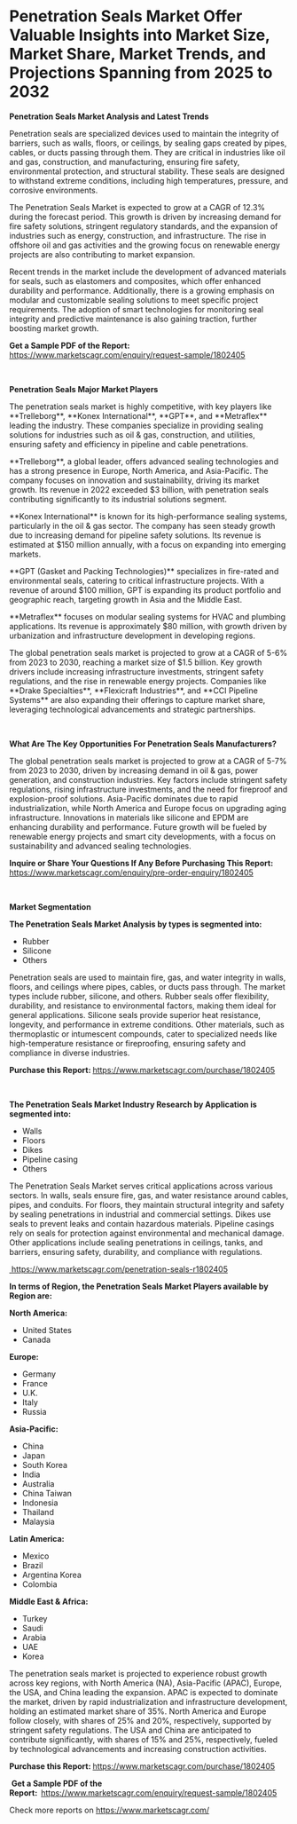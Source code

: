 <p><h1>Penetration Seals Market Offer Valuable Insights into Market Size, Market Share, Market Trends, and Projections Spanning from 2025 to 2032</h1></p><p><strong>Penetration Seals Market Analysis and Latest Trends</strong></p>
<p><p>Penetration seals are specialized devices used to maintain the integrity of barriers, such as walls, floors, or ceilings, by sealing gaps created by pipes, cables, or ducts passing through them. They are critical in industries like oil and gas, construction, and manufacturing, ensuring fire safety, environmental protection, and structural stability. These seals are designed to withstand extreme conditions, including high temperatures, pressure, and corrosive environments.</p><p>The Penetration Seals Market is expected to grow at a CAGR of 12.3% during the forecast period. This growth is driven by increasing demand for fire safety solutions, stringent regulatory standards, and the expansion of industries such as energy, construction, and infrastructure. The rise in offshore oil and gas activities and the growing focus on renewable energy projects are also contributing to market expansion.</p><p>Recent trends in the market include the development of advanced materials for seals, such as elastomers and composites, which offer enhanced durability and performance. Additionally, there is a growing emphasis on modular and customizable sealing solutions to meet specific project requirements. The adoption of smart technologies for monitoring seal integrity and predictive maintenance is also gaining traction, further boosting market growth.</p></p>
<p><strong>Get a Sample PDF of the Report:&nbsp;</strong> <a href="https://www.marketscagr.com/enquiry/request-sample/1802405?utm_campaign=1166&utm_medium=2&utm_source=Github&utm_content=ia&utm_term=30012025&utm_id=penetration-seals">https://www.marketscagr.com/enquiry/request-sample/1802405</a></p>
<p>&nbsp;</p>
<p><strong>Penetration Seals Major Market Players</strong></p>
<p><p>The penetration seals market is highly competitive, with key players like **Trelleborg**, **Konex International**, **GPT**, and **Metraflex** leading the industry. These companies specialize in providing sealing solutions for industries such as oil & gas, construction, and utilities, ensuring safety and efficiency in pipeline and cable penetrations.</p><p>**Trelleborg**, a global leader, offers advanced sealing technologies and has a strong presence in Europe, North America, and Asia-Pacific. The company focuses on innovation and sustainability, driving its market growth. Its revenue in 2022 exceeded $3 billion, with penetration seals contributing significantly to its industrial solutions segment.</p><p>**Konex International** is known for its high-performance sealing systems, particularly in the oil & gas sector. The company has seen steady growth due to increasing demand for pipeline safety solutions. Its revenue is estimated at $150 million annually, with a focus on expanding into emerging markets.</p><p>**GPT (Gasket and Packing Technologies)** specializes in fire-rated and environmental seals, catering to critical infrastructure projects. With a revenue of around $100 million, GPT is expanding its product portfolio and geographic reach, targeting growth in Asia and the Middle East.</p><p>**Metraflex** focuses on modular sealing systems for HVAC and plumbing applications. Its revenue is approximately $80 million, with growth driven by urbanization and infrastructure development in developing regions.</p><p>The global penetration seals market is projected to grow at a CAGR of 5-6% from 2023 to 2030, reaching a market size of $1.5 billion. Key growth drivers include increasing infrastructure investments, stringent safety regulations, and the rise in renewable energy projects. Companies like **Drake Specialties**, **Flexicraft Industries**, and **CCI Pipeline Systems** are also expanding their offerings to capture market share, leveraging technological advancements and strategic partnerships.</p></p>
<p>&nbsp;</p>
<p><strong>What Are The Key Opportunities For Penetration Seals Manufacturers?</strong></p>
<p><p>The global penetration seals market is projected to grow at a CAGR of 5-7% from 2023 to 2030, driven by increasing demand in oil & gas, power generation, and construction industries. Key factors include stringent safety regulations, rising infrastructure investments, and the need for fireproof and explosion-proof solutions. Asia-Pacific dominates due to rapid industrialization, while North America and Europe focus on upgrading aging infrastructure. Innovations in materials like silicone and EPDM are enhancing durability and performance. Future growth will be fueled by renewable energy projects and smart city developments, with a focus on sustainability and advanced sealing technologies.</p></p>
<p><strong>Inquire or Share Your Questions If Any Before Purchasing This Report:</strong> <a href="https://www.marketscagr.com/enquiry/pre-order-enquiry/1802405?utm_campaign=1166&utm_medium=2&utm_source=Github&utm_content=ia&utm_term=30012025&utm_id=penetration-seals">https://www.marketscagr.com/enquiry/pre-order-enquiry/1802405</a></p>
<p>&nbsp;</p>
<p><strong>Market Segmentation</strong></p>
<p><strong>The Penetration Seals Market Analysis by types is segmented into:</strong></p>
<p><ul><li>Rubber</li><li>Silicone</li><li>Others</li></ul></p>
<p><p>Penetration seals are used to maintain fire, gas, and water integrity in walls, floors, and ceilings where pipes, cables, or ducts pass through. The market types include rubber, silicone, and others. Rubber seals offer flexibility, durability, and resistance to environmental factors, making them ideal for general applications. Silicone seals provide superior heat resistance, longevity, and performance in extreme conditions. Other materials, such as thermoplastic or intumescent compounds, cater to specialized needs like high-temperature resistance or fireproofing, ensuring safety and compliance in diverse industries.</p></p>
<p><strong>Purchase this Report:&nbsp;</strong><a href="https://www.marketscagr.com/purchase/1802405?utm_campaign=1166&utm_medium=2&utm_source=Github&utm_content=ia&utm_term=30012025&utm_id=penetration-seals">https://www.marketscagr.com/purchase/1802405</a></p>
<p>&nbsp;</p>
<p><strong>The Penetration Seals Market Industry Research by Application is segmented into:</strong></p>
<p><ul><li>Walls</li><li>Floors</li><li>Dikes</li><li>Pipeline casing</li><li>Others</li></ul></p>
<p><p>The Penetration Seals Market serves critical applications across various sectors. In walls, seals ensure fire, gas, and water resistance around cables, pipes, and conduits. For floors, they maintain structural integrity and safety by sealing penetrations in industrial and commercial settings. Dikes use seals to prevent leaks and contain hazardous materials. Pipeline casings rely on seals for protection against environmental and mechanical damage. Other applications include sealing penetrations in ceilings, tanks, and barriers, ensuring safety, durability, and compliance with regulations.</p></p>
<p><a href="https://www.marketscagr.com/penetration-seals-r1802405?utm_campaign=1166&utm_medium=2&utm_source=Github&utm_content=ia&utm_term=30012025&utm_id=penetration-seals">&nbsp;https://www.marketscagr.com/penetration-seals-r1802405</a></p>
<p><strong>In terms of Region, the Penetration Seals Market Players available by Region are:</strong></p>
<p>
    <p> <strong> North America: </strong>
        <ul>
            <li>United States</li>
            <li>Canada</li>
        </ul>
        </p> 
    <p> <strong> Europe: </strong>
        <ul>
            <li>Germany</li>
            <li>France</li>
            <li>U.K.</li>
            <li>Italy</li>
            <li>Russia</li>
        </ul>
        </p> 
    <p> <strong> Asia-Pacific: </strong>
        <ul>
            <li>China</li>
            <li>Japan</li>
            <li>South Korea</li>
            <li>India</li>
            <li>Australia</li>
            <li>China Taiwan</li>
            <li>Indonesia</li>
            <li>Thailand</li>
            <li>Malaysia</li>
        </ul>
        </p> 
    <p> <strong> Latin America: </strong>
        <ul>
            <li>Mexico</li>
            <li>Brazil</li>
            <li>Argentina Korea</li>
            <li>Colombia</li>
        </ul>
        </p> 
    <p> <strong> Middle East & Africa: </strong>
        <ul>
            <li>Turkey</li>
            <li>Saudi</li>
            <li>Arabia</li>
            <li>UAE</li>
            <li>Korea</li>
        </ul>
    </p>
    </p>
<p><p>The penetration seals market is projected to experience robust growth across key regions, with North America (NA), Asia-Pacific (APAC), Europe, the USA, and China leading the expansion. APAC is expected to dominate the market, driven by rapid industrialization and infrastructure development, holding an estimated market share of 35%. North America and Europe follow closely, with shares of 25% and 20%, respectively, supported by stringent safety regulations. The USA and China are anticipated to contribute significantly, with shares of 15% and 25%, respectively, fueled by technological advancements and increasing construction activities.</p></p>
<p><strong>Purchase this Report: </strong><a href="https://www.marketscagr.com/purchase/1802405?utm_campaign=1166&utm_medium=2&utm_source=Github&utm_content=ia&utm_term=30012025&utm_id=penetration-seals">https://www.marketscagr.com/purchase/1802405</a></p>
<p>&nbsp;<strong>Get a Sample PDF of the Report:&nbsp;&nbsp;</strong><a href="https://www.marketscagr.com/enquiry/request-sample/1802405?utm_campaign=1166&utm_medium=2&utm_source=Github&utm_content=ia&utm_term=30012025&utm_id=penetration-seals">https://www.marketscagr.com/enquiry/request-sample/1802405</a></p>
<p><strong></strong></p>
<p>Check more reports on <a href="https://www.marketscagr.com/?utm_campaign=1166&utm_medium=2&utm_source=Github&utm_content=ia&utm_term=30012025&utm_id=penetration-seals">https://www.marketscagr.com/</a></p>